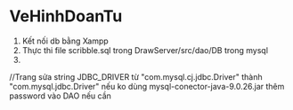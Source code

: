 # VeHinhDoanTu

1. Kết nối db bằng Xampp
2. Thực thi file scribble.sql trong DrawServer/src/dao/DB trong mysql
3. 
//Trang
sửa string JDBC_DRIVER từ "com.mysql.cj.jdbc.Driver" thành "com.mysql.jdbc.Driver" nếu ko dùng mysql-conector-java-9.0.26.jar
thêm password vào DAO nếu cần
